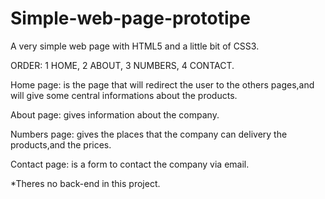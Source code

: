 # Simple-web-page-prototipe
A very simple web page with HTML5 and a little bit of CSS3.

ORDER: 1 HOME, 2 ABOUT, 3 NUMBERS, 4 CONTACT.

Home page: is the page that will redirect the user to the others pages,and will give some central informations about the products.

About page: gives information about the company.

Numbers page: gives the places that the company can delivery the products,and the prices.

Contact page: is a form to contact the company via email.

*Theres no back-end in this project.
